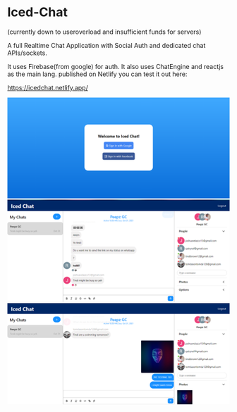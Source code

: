 # Iced-Chat
<p>(currently down to useroverload and insufficient funds for servers)</p>
A full Realtime Chat Application with Social Auth and dedicated chat APIs/sockets.

It uses Firebase(from google) for auth.
It also uses ChatEngine
and reactjs as the main lang.
published on Netlify you can test it out here:

https://icedchat.netlify.app/

![Image of test1](https://github.com/Tindi12/Iced-Chat/blob/main/public/pic%202.png)
![Image of test2](https://github.com/Tindi12/Iced-Chat/blob/main/public/pic.png)
![image of test3](https://github.com/Tindi12/Iced-Chat/blob/main/public/pic%203.png)
